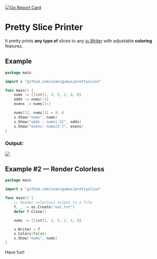 [![Go Report Card](https://goreportcard.com/badge/github.com/inancgumus/prettyslice)](https://goreportcard.com/report/github.com/inancgumus/prettyslice)

# Pretty Slice Printer
It pretty prints **any type of** slices to any [io.Writer](https://golang.org/pkg/io/#Writer) with adjustable **coloring** features.

## Example

```go
package main

import s "github.com/inancgumus/prettyslice"

func main() {
	nums := []int{1, 3, 5, 2, 4, 8}
	odds := nums[:3]
	evens := nums[3:]

	nums[1], nums[3] = 9, 6
	s.Show("nums", nums)
	s.Show("odds : nums[:3]", odds)
	s.Show("evens: nums[3:]", evens)
}
```

### Output:
![](https://github.com/inancgumus/prettyslice/raw/master/slices.png)

## Example #2 — Render Colorless

```go
package main

import s "github.com/inancgumus/prettyslice"

func main() {
	// Render colorless output to a file
	f, _ := os.Create("out.txt")
	defer f.Close()

	nums := []int{1, 3, 5, 2, 4, 8}

	s.Writer = f
	s.Colors(false)
	s.Show("nums", nums)
}
````

Have fun!
